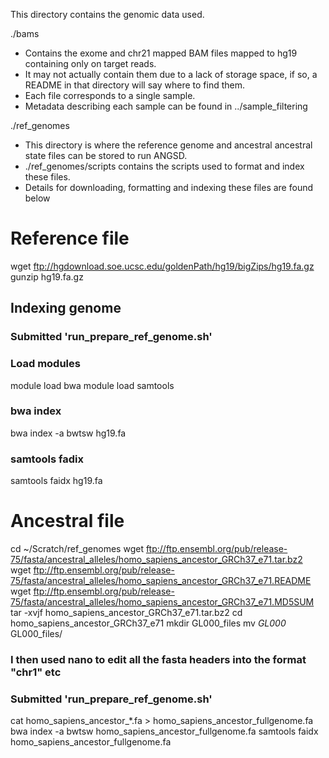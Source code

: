 This directory contains the genomic data used.

./bams
- Contains the exome and chr21 mapped BAM files mapped to hg19 containing only on target reads.
- It may not actually contain them due to a lack of storage space, if so, a README in that directory will say where to find them.
- Each file corresponds to a single sample.
- Metadata describing each sample can be found in ../sample_filtering

./ref_genomes
- This directory is where the reference genome and ancestral ancestral state files can be stored to run ANGSD.
- ./ref_genomes/scripts contains the scripts used to format and index these files.
- Details for downloading, formatting and indexing these files are found below

# Reference file
wget ftp://hgdownload.soe.ucsc.edu/goldenPath/hg19/bigZips/hg19.fa.gz
gunzip hg19.fa.gz

## Indexing genome
### Submitted 'run_prepare_ref_genome.sh'

### Load modules
module load bwa
module load samtools

### bwa index
bwa index -a bwtsw hg19.fa

### samtools fadix
samtools faidx hg19.fa 

# Ancestral file
cd ~/Scratch/ref_genomes
wget ftp://ftp.ensembl.org/pub/release-75/fasta/ancestral_alleles/homo_sapiens_ancestor_GRCh37_e71.tar.bz2
wget ftp://ftp.ensembl.org/pub/release-75/fasta/ancestral_alleles/homo_sapiens_ancestor_GRCh37_e71.README
wget ftp://ftp.ensembl.org/pub/release-75/fasta/ancestral_alleles/homo_sapiens_ancestor_GRCh37_e71.MD5SUM
tar -xvjf homo_sapiens_ancestor_GRCh37_e71.tar.bz2
cd homo_sapiens_ancestor_GRCh37_e71
mkdir GL000_files
mv *GL000* GL000_files/

### I then used nano to edit all the fasta headers into the format "chr1" etc

### Submitted 'run_prepare_ref_genome.sh'

cat homo_sapiens_ancestor_*.fa > homo_sapiens_ancestor_fullgenome.fa
bwa index -a bwtsw homo_sapiens_ancestor_fullgenome.fa
samtools faidx homo_sapiens_ancestor_fullgenome.fa
